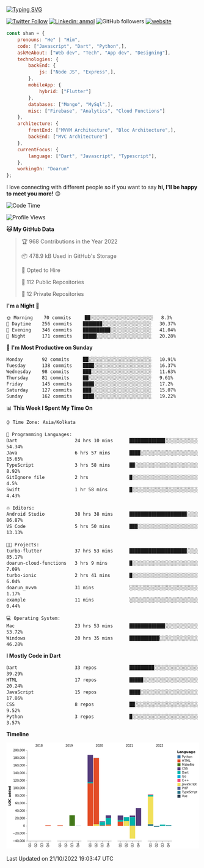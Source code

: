 [![Typing SVG](https://readme-typing-svg.herokuapp.com?lines=Hey%2C+I'm+Shan;I+am+a+Full+Stack+Developer)](https://git.io/typing-svg)

<!-- <img align='right' src="https://media.giphy.com/media/M9gbBd9nbDrOTu1Mqx/giphy.gif" width="230"> -->

[![Twitter Follow](https://img.shields.io/twitter/follow/shan__shaji?style=flat)](https://twitter.com/intent/follow?screen_name=shan__shaji)
[![Linkedin: anmol](https://img.shields.io/badge/shan-shaji?style=flat-square&logo=Linkedin&logoColor=white&link=https://www.linkedin.com/in/shan-shaji/)](https://www.linkedin.com/in/shan-shaji/)
![GitHub followers](https://img.shields.io/github/followers/shan-shaji?label=Follow&style=social)
[![website](https://img.shields.io/badge/Website-46a2f1.svg?&style=flat-square&logo=Google-Chrome&logoColor=white&link=http://shan-shaji.github.io/)](http://shan-shaji.github.io/)




```javascript
const shan = {
    pronouns: "He" | "Him",
    code: ["Javascript", "Dart", "Python",],
    askMeAbout: ["Web dev", "Tech", "App dev", "Designing"],
    technologies: {
        backEnd: {
            js: ["Node JS", "Express",],
        },
        mobileApp: {
            hybrid: ["Flutter"]
        },
        databases: ["Mongo", "MySql",],
        misc: ["Firebase", "Analytics", "Cloud Functions"]
    },
    architecture: {
        frontEnd: ["MVVM Architecture", "Bloc Architecture",],
        backEnd: ["MVC Architecture"]
    },
    currentFocus: {
        language: ["Dart", "Javascript", "Typescript"],
    },
    workingOn: "Doarun"
};
```

I love connecting with different people</b> so if you want to say <b>hi, I'll be happy to meet you more!</b> 😊</em>


<!--START_SECTION:waka-->
![Code Time](http://img.shields.io/badge/Code%20Time-1%2C143%20hrs%207%20mins-blue)

![Profile Views](http://img.shields.io/badge/Profile%20Views-5-blue)

**🐱 My GitHub Data** 

> 🏆 968 Contributions in the Year 2022
 > 
> 📦 478.9 kB Used in GitHub's Storage 
 > 
> 💼 Opted to Hire
 > 
> 📜 112 Public Repositories 
 > 
> 🔑 12 Private Repositories  
 > 
**I'm a Night 🦉** 

```text
🌞 Morning    70 commits     ██░░░░░░░░░░░░░░░░░░░░░░░   8.3% 
🌆 Daytime    256 commits    ███████░░░░░░░░░░░░░░░░░░   30.37% 
🌃 Evening    346 commits    ██████████░░░░░░░░░░░░░░░   41.04% 
🌙 Night      171 commits    █████░░░░░░░░░░░░░░░░░░░░   20.28%

```
📅 **I'm Most Productive on Sunday** 

```text
Monday       92 commits     ██░░░░░░░░░░░░░░░░░░░░░░░   10.91% 
Tuesday      138 commits    ████░░░░░░░░░░░░░░░░░░░░░   16.37% 
Wednesday    98 commits     ███░░░░░░░░░░░░░░░░░░░░░░   11.63% 
Thursday     81 commits     ██░░░░░░░░░░░░░░░░░░░░░░░   9.61% 
Friday       145 commits    ████░░░░░░░░░░░░░░░░░░░░░   17.2% 
Saturday     127 commits    ███░░░░░░░░░░░░░░░░░░░░░░   15.07% 
Sunday       162 commits    ████░░░░░░░░░░░░░░░░░░░░░   19.22%

```


📊 **This Week I Spent My Time On** 

```text
⌚︎ Time Zone: Asia/Kolkata

💬 Programming Languages: 
Dart                     24 hrs 10 mins      █████████████░░░░░░░░░░░░   54.34% 
Java                     6 hrs 57 mins       ████░░░░░░░░░░░░░░░░░░░░░   15.65% 
TypeScript               3 hrs 58 mins       ██░░░░░░░░░░░░░░░░░░░░░░░   8.92% 
GitIgnore file           2 hrs               █░░░░░░░░░░░░░░░░░░░░░░░░   4.5% 
Swift                    1 hr 58 mins        █░░░░░░░░░░░░░░░░░░░░░░░░   4.43%

🔥 Editors: 
Android Studio           38 hrs 38 mins      █████████████████████░░░░   86.87% 
VS Code                  5 hrs 50 mins       ███░░░░░░░░░░░░░░░░░░░░░░   13.13%

🐱‍💻 Projects: 
turbo-flutter            37 hrs 53 mins      █████████████████████░░░░   85.17% 
doarun-cloud-functions   3 hrs 9 mins        █░░░░░░░░░░░░░░░░░░░░░░░░   7.09% 
turbo-ionic              2 hrs 41 mins       █░░░░░░░░░░░░░░░░░░░░░░░░   6.04% 
doarun_mvvm              31 mins             ░░░░░░░░░░░░░░░░░░░░░░░░░   1.17% 
example                  11 mins             ░░░░░░░░░░░░░░░░░░░░░░░░░   0.44%

💻 Operating System: 
Mac                      23 hrs 53 mins      █████████████░░░░░░░░░░░░   53.72% 
Windows                  20 hrs 35 mins      ███████████░░░░░░░░░░░░░░   46.28%

```

**I Mostly Code in Dart** 

```text
Dart                     33 repos            █████████░░░░░░░░░░░░░░░░   39.29% 
HTML                     17 repos            █████░░░░░░░░░░░░░░░░░░░░   20.24% 
JavaScript               15 repos            ████░░░░░░░░░░░░░░░░░░░░░   17.86% 
CSS                      8 repos             ██░░░░░░░░░░░░░░░░░░░░░░░   9.52% 
Python                   3 repos             █░░░░░░░░░░░░░░░░░░░░░░░░   3.57%

```


**Timeline**

![Chart not found](https://raw.githubusercontent.com/shan-shaji/shan-shaji/master/charts/bar_graph.png) 


 Last Updated on 21/10/2022 19:03:47 UTC
<!--END_SECTION:waka-->

